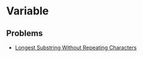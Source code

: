 # Variable

## Problems

- [Longest Substring Without Repeating Characters](./001_longest_substring_without_repeating_characters)
